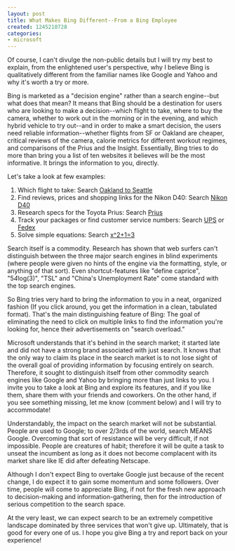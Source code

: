 ```yaml
---
layout: post
title: What Makes Bing Different--From a Bing Employee
created: 1245210728
categories:
- microsoft
---
```

Of course, I can't divulge the non-public details but I will try my best to explain, from the enlightened user's perspective, why I believe Bing is qualitatively different from the familiar names like Google and Yahoo and why it's worth a try or more.

Bing is marketed as a "decision engine" rather than a search engine--but what does that mean? It means that Bing should be a destination for users who are looking to make a decision--which flight to take, where to buy the camera, whether to work out in the morning or in the evening, and which hybrid vehicle to try out--and in order to make a smart decision, the users need reliable information--whether flights from SF or Oakland are cheaper, critical reviews of the camera, calorie metrics for different workout regimes, and comparisons of the Prius and the Insight. Essentially, Bing tries to do more than bring you a list of ten websites it believes will be the most informative. It brings the information to you, directly.

Let's take a look at few examples:
<ol>
<li>Which flight to take: Search <a href="http://www.bing.com/search?q=oakland+to+seattle">Oakland to Seattle</a></li>
<li>Find reviews, prices and shopping links for the Nikon D40: Search <a href="http://www.bing.com/search?q=Nikon+d40">Nikon D40</a></li>
<li>Research specs for the Toyota Prius: Search <a href="http://www.bing.com/search?q=prius">Prius</a></li>
<li>Track your packages or find customer service numbers: Search <a href="http://www.bing.com/search?q=ups">UPS</a> or <a href="http://www.bing.com/search?q=fedex">Fedex</a></li>
<li>Solve simple equations: Search <a href="http://www.bing.com/search?q=x^2%2B1%3D3">x^2+1=3</a></li>
</ol>

Search itself is a commodity. Research has shown that web surfers can't distinguish between the three major search engines in blind experiments (where people were given no hints of the engine via the formatting, style, or anything of that sort). Even shortcut-features like "define caprice", "5*4*log(3)", "TSL" and "China's Unemployment Rate" come standard with the top search engines.

So Bing tries very hard to bring the information to you in a neat, organized fashion (If you click around, you get the information in a clean, tabulated format). That's the main distinguishing feature of Bing: The goal of eliminating the need to click on multiple links to find the information you're looking for, hence their advertisements on "search overload."

Microsoft understands that it's behind in the search market; it started late and did not have a strong brand associated with just search. It knows that the only way to claim its place in the search market is to not lose sight of the overall goal of providing information by focusing entirely on search. Therefore, it sought to distinguish itself from other commodity search engines like Google and Yahoo by bringing more than just links to you. I invite you to take a look at Bing and explore its features, and if you like them, share them with your friends and coworkers. On the other hand, if you see something missing, let me know (comment below) and I will try to accommodate!

Understandably, the impact on the search market will not be substantial. People are used to Google; to over 2/3rds of the world, search MEANS Google. Overcoming that sort of resistance will be very difficult, if not impossible. People are creatures of habit; therefore it will be quite a task to unseat the incumbent as long as it does not become complacent with its market share like IE did after defeating Netscape.

Although I don't expect Bing to overtake Google just because of the recent change, I do expect it to gain some momentum and some followers. Over time, people will come to appreciate Bing, if not for the fresh new approach to decision-making and information-gathering, then for the introduction of serious competition to the search space.

At the very least, we can expect search to be an extremely competitive landscape dominated by three services that won't give up. Ultimately, that is good for every one of us. I hope you give Bing a try and report back on your experience!
